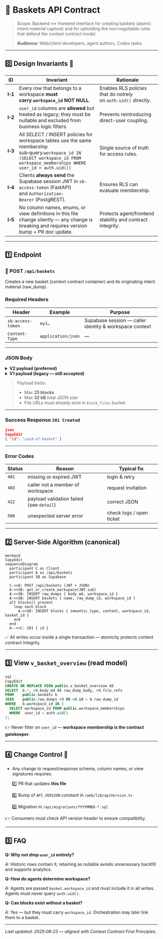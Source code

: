 # 📄 **Baskets API Contract**

> Scope: Backend ↔ frontend interface for creating baskets (atomic intent material capture) and for upholding the non‑negotiable rules that defend the context contract model.
> 
> 
> **Audience:** Web/client developers, agent authors, Codex tasks.
> 

---

## 0️⃣ **Design Invariants 🚦**

| ID | Invariant | Rationale |
| --- | --- | --- |
| **I‑1** | Every *row* that belongs to a workspace **must carry `workspace_id` NOT NULL**. | Enables RLS policies that do *not*rely on `auth.uid()` directly. |
| **I‑2** | `user_id` columns are **allowed** but treated as legacy; they must be nullable and excluded from business logic filters. | Prevents reintroducing direct-user coupling. |
| **I‑3** | All SELECT / INSERT policies for workspace tables use the same membership sub‑query:`workspace_id IN (SELECT workspace_id FROM workspace_memberships WHERE user_id = auth.uid())` | Single source of truth for access rules. |
| **I‑4** | Clients **always send** the Supabase session JWT in `sb-access-token` (FastAPI) and `Authorization: Bearer` (PostgREST). | Ensures RLS can evaluate membership. |
| **I‑5** | No column names, enums, or view definitions in this file change silently — any change is breaking and requires version bump + PR doc update. | Protects agent/frontend stability and contract integrity. |

---

## 1️⃣ **Endpoint**

### 🧺 POST `/api/baskets`

Creates a new basket (context contract container) and its originating intent material (raw_dump).

### Required Headers

| Header | Example | Purpose |
| --- | --- | --- |
| `sb-access-token` | `eyJ…` | Supabase session — caller identity & workspace context |
| `Content-Type` | `application/json` | — |

---

### JSON Body

<details><summary><strong>V2 payload (preferred)</strong></summary>

```
jsonc
CopyEdit
{
  "topic": "Launch spring campaign",
  "intent": "Drive sign-ups via socials",
  "insight": "Target Gen Z",
  "blocks": [
    {
      "semantic_type": "topic",
      "label": "Launch spring campaign",
      "content": "Launch spring campaign",
      "is_primary": true,
      "meta_scope": "basket"
    },
    {
      "semantic_type": "reference",
      "label": "campaign_brief.pdf",
      "content": "https://…/block_files/…/brief.pdf",
      "is_primary": true,
      "meta_scope": "basket",
      "source": "user_upload"
    }
  ]
}

```

</details> <details><summary><strong>V1 payload (legacy — still accepted)</strong></summary>

```json
json
CopyEdit
{ "text_dump": "free-form markdown or plain text" }

```

</details>

> Payload limits:
> 
> - Max **25 blocks**
> - Max **32 kB** total JSON size
> - File URLs must already exist in `block_files` bucket

---

### Success Response `201 Created`

```json
json
CopyEdit
{ "id": "uuid-of-basket" }

```

---

### Error Codes

| Status | Reason | Typical fix |
| --- | --- | --- |
| `401` | missing or expired JWT | login & retry |
| `403` | caller not a member of workspace | request invitation |
| `422` | payload validation failed (see `detail`) | correct JSON |
| `500` | unexpected server error | check logs / open ticket |

---

## 2️⃣ **Server-Side Algorithm (canonical)**

```mermaid
mermaid
CopyEdit
sequenceDiagram
  participant C as Client
  participant A as /api/baskets
  participant SB as Supabase

  C->>A: POST /api/baskets (JWT + JSON)
  A->>SB: get_or_create_workspace(JWT.sub)
  A->>SB: INSERT raw_dumps { body_md, workspace_id }
  A->>SB: INSERT baskets { name, raw_dump_id, workspace_id }
  alt blocks[] present
    loop each block
      A->>SB: INSERT blocks { semantic_type, content, workspace_id, basket_id }
    end
  end
  A-->>C: 201 { id }

```

✅ All writes occur inside a single transaction — atomicity protects context contract integrity.

---

## 3️⃣ **View `v_basket_overview` (read model)**

```sql
sql
CopyEdit
CREATE OR REPLACE VIEW public.v_basket_overview AS
SELECT  b.*, rd.body_md AS raw_dump_body, rd.file_refs
FROM    public.baskets b
JOIN    public.raw_dumps rd ON rd.id = b.raw_dump_id
WHERE   b.workspace_id IN (
  SELECT workspace_id FROM public.workspace_memberships
  WHERE  user_id = auth.uid()
);

```

👉 Never filter on `user_id` — **workspace membership is the contract gatekeeper**.

---

## 4️⃣ **Change Control 🛑**

- Any change to request/response schema, column names, or view signatures requires:
    
    1️⃣ PR that updates **this file**
    
    2️⃣ Bump of `API_VERSION` constant in `/web/lib/apiVersion.ts`
    
    3️⃣ Migration in `/api/migrations/YYYYMMDD-*.sql`
    

👉 Consumers must check API version header to ensure compatibility.

---

## 5️⃣ **FAQ**

**Q: Why not drop `user_id` entirely?**

*A:* Historic rows contain it; retaining as nullable avoids unnecessary backfill and supports analytics.

**Q: How do agents determine workspace?**

*A:* Agents are passed `basket.workspace_id` and must include it in all writes. Agents must never query `auth.uid()`.

**Q: Can blocks exist without a basket?**

*A:* Yes — but they must carry `workspace_id`. Orchestration may later link them to a basket.

---

*Last updated: 2025‑06‑23 — aligned with Context Contract First Principles.*
